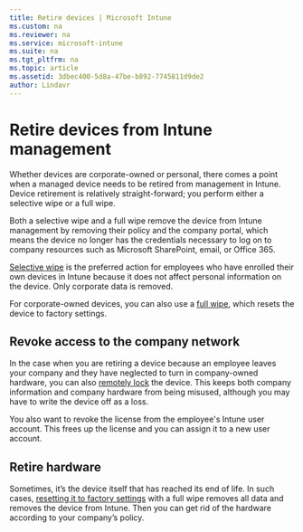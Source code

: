 ```yaml
---
title: Retire devices | Microsoft Intune
ms.custom: na
ms.reviewer: na
ms.service: microsoft-intune
ms.suite: na
ms.tgt_pltfrm: na
ms.topic: article
ms.assetid: 3dbec400-5d8a-47be-b892-7745811d9de2
author: Lindavr
---
```

# Retire devices from Intune management

Whether devices are corporate-owned or personal, there comes a point when a managed device needs to be retired from management in Intune. Device retirement is relatively straight-forward; you perform either a selective wipe or a full wipe.

Both a selective wipe and a full wipe remove the device from Intune management by removing their policy and the company portal, which means the device no longer has the credentials necessary to log on to company resources such as Microsoft SharePoint, email, or Office 365.

[Selective wipe](use-remote-wipe-to-help-protect-data-using-microsoft-intune.md) is the preferred action for employees who have enrolled their own devices in Intune because it does not affect personal information on the device. Only corporate data is removed.

For corporate-owned devices, you can also use a [full wipe](use-remote-wipe-to-help-protect-data-using-microsoft-intune.md), which resets the device to factory settings.

## Revoke access to the company network
In the case when you are retiring a device because an employee leaves your company and they have neglected to turn in company-owned hardware, you can also [remotely lock](use-remote-lock-and-passcode-reset-in-microsoft-intune.md) the device. This keeps both company information and company hardware from being misused, although you may have to write the device off as a loss.

You also want to revoke the license from the employee's Intune user account. This frees up the license and you can assign it to a new user  account.

## Retire hardware
Sometimes, it’s the device itself that has reached its end of life. In such cases, [resetting it to factory settings](use-remote-wipe-to-help-protect-data-using-microsoft-intune.md) with a full wipe removes all data and removes the device from Intune. Then you can get rid of the hardware according to your company’s policy.
